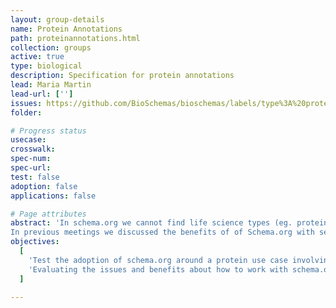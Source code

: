 ```yaml
---
layout: group-details
name: Protein Annotations
path: proteinannotations.html
collection: groups
active: true
type: biological
description: Specification for protein annotations
lead: Maria Martin
lead-url: ['']
issues: https://github.com/BioSchemas/bioschemas/labels/type%3A%20proteinannotations
folder:

# Progress status
usecase:
crosswalk:
spec-num:
spec-url:
test: false
adoption: false
applications: false

# Page attributes
abstract: 'In schema.org we cannot find life science types (eg. protein, gene, biological pathway) except those types that overlap with healthcare and medicine domains defined by the health schema.org extension (eg. drug, artery).
In previous meetings we discussed the benefits of of Schema.org with several data providers but we also came with a list of concerns that need to be evaluated to be able to encourage data providers to adopt Bioschemas.'
objectives:
  [
    'Test the adoption of schema.org around a protein use case involving protein resources.',
    'Evaluating the issues and benefits about how to work with schema.org and Bioschemas'
  ]

---
```

